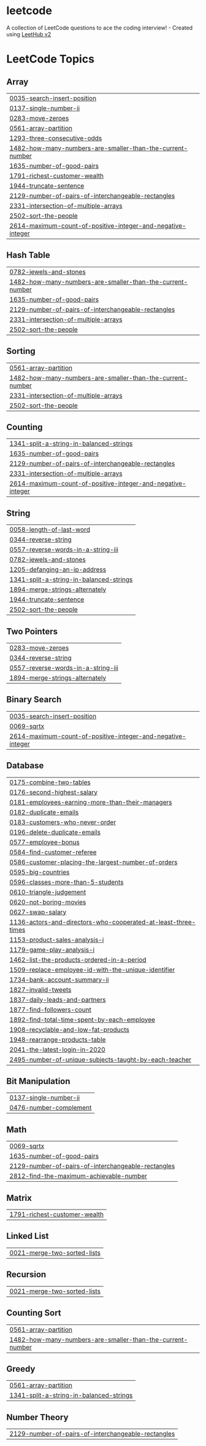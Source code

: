 # leetcode
A collection of LeetCode questions to ace the coding interview! - Created using [LeetHub v2](https://github.com/arunbhardwaj/LeetHub-2.0)

<!---LeetCode Topics Start-->
# LeetCode Topics
## Array
|  |
| ------- |
| [0035-search-insert-position](https://github.com/Afthashkhalid/leetcode/tree/master/0035-search-insert-position) |
| [0137-single-number-ii](https://github.com/Afthashkhalid/leetcode/tree/master/0137-single-number-ii) |
| [0283-move-zeroes](https://github.com/Afthashkhalid/leetcode/tree/master/0283-move-zeroes) |
| [0561-array-partition](https://github.com/Afthashkhalid/leetcode/tree/master/0561-array-partition) |
| [1293-three-consecutive-odds](https://github.com/Afthashkhalid/leetcode/tree/master/1293-three-consecutive-odds) |
| [1482-how-many-numbers-are-smaller-than-the-current-number](https://github.com/Afthashkhalid/leetcode/tree/master/1482-how-many-numbers-are-smaller-than-the-current-number) |
| [1635-number-of-good-pairs](https://github.com/Afthashkhalid/leetcode/tree/master/1635-number-of-good-pairs) |
| [1791-richest-customer-wealth](https://github.com/Afthashkhalid/leetcode/tree/master/1791-richest-customer-wealth) |
| [1944-truncate-sentence](https://github.com/Afthashkhalid/leetcode/tree/master/1944-truncate-sentence) |
| [2129-number-of-pairs-of-interchangeable-rectangles](https://github.com/Afthashkhalid/leetcode/tree/master/2129-number-of-pairs-of-interchangeable-rectangles) |
| [2331-intersection-of-multiple-arrays](https://github.com/Afthashkhalid/leetcode/tree/master/2331-intersection-of-multiple-arrays) |
| [2502-sort-the-people](https://github.com/Afthashkhalid/leetcode/tree/master/2502-sort-the-people) |
| [2614-maximum-count-of-positive-integer-and-negative-integer](https://github.com/Afthashkhalid/leetcode/tree/master/2614-maximum-count-of-positive-integer-and-negative-integer) |
## Hash Table
|  |
| ------- |
| [0782-jewels-and-stones](https://github.com/Afthashkhalid/leetcode/tree/master/0782-jewels-and-stones) |
| [1482-how-many-numbers-are-smaller-than-the-current-number](https://github.com/Afthashkhalid/leetcode/tree/master/1482-how-many-numbers-are-smaller-than-the-current-number) |
| [1635-number-of-good-pairs](https://github.com/Afthashkhalid/leetcode/tree/master/1635-number-of-good-pairs) |
| [2129-number-of-pairs-of-interchangeable-rectangles](https://github.com/Afthashkhalid/leetcode/tree/master/2129-number-of-pairs-of-interchangeable-rectangles) |
| [2331-intersection-of-multiple-arrays](https://github.com/Afthashkhalid/leetcode/tree/master/2331-intersection-of-multiple-arrays) |
| [2502-sort-the-people](https://github.com/Afthashkhalid/leetcode/tree/master/2502-sort-the-people) |
## Sorting
|  |
| ------- |
| [0561-array-partition](https://github.com/Afthashkhalid/leetcode/tree/master/0561-array-partition) |
| [1482-how-many-numbers-are-smaller-than-the-current-number](https://github.com/Afthashkhalid/leetcode/tree/master/1482-how-many-numbers-are-smaller-than-the-current-number) |
| [2331-intersection-of-multiple-arrays](https://github.com/Afthashkhalid/leetcode/tree/master/2331-intersection-of-multiple-arrays) |
| [2502-sort-the-people](https://github.com/Afthashkhalid/leetcode/tree/master/2502-sort-the-people) |
## Counting
|  |
| ------- |
| [1341-split-a-string-in-balanced-strings](https://github.com/Afthashkhalid/leetcode/tree/master/1341-split-a-string-in-balanced-strings) |
| [1635-number-of-good-pairs](https://github.com/Afthashkhalid/leetcode/tree/master/1635-number-of-good-pairs) |
| [2129-number-of-pairs-of-interchangeable-rectangles](https://github.com/Afthashkhalid/leetcode/tree/master/2129-number-of-pairs-of-interchangeable-rectangles) |
| [2331-intersection-of-multiple-arrays](https://github.com/Afthashkhalid/leetcode/tree/master/2331-intersection-of-multiple-arrays) |
| [2614-maximum-count-of-positive-integer-and-negative-integer](https://github.com/Afthashkhalid/leetcode/tree/master/2614-maximum-count-of-positive-integer-and-negative-integer) |
## String
|  |
| ------- |
| [0058-length-of-last-word](https://github.com/Afthashkhalid/leetcode/tree/master/0058-length-of-last-word) |
| [0344-reverse-string](https://github.com/Afthashkhalid/leetcode/tree/master/0344-reverse-string) |
| [0557-reverse-words-in-a-string-iii](https://github.com/Afthashkhalid/leetcode/tree/master/0557-reverse-words-in-a-string-iii) |
| [0782-jewels-and-stones](https://github.com/Afthashkhalid/leetcode/tree/master/0782-jewels-and-stones) |
| [1205-defanging-an-ip-address](https://github.com/Afthashkhalid/leetcode/tree/master/1205-defanging-an-ip-address) |
| [1341-split-a-string-in-balanced-strings](https://github.com/Afthashkhalid/leetcode/tree/master/1341-split-a-string-in-balanced-strings) |
| [1894-merge-strings-alternately](https://github.com/Afthashkhalid/leetcode/tree/master/1894-merge-strings-alternately) |
| [1944-truncate-sentence](https://github.com/Afthashkhalid/leetcode/tree/master/1944-truncate-sentence) |
| [2502-sort-the-people](https://github.com/Afthashkhalid/leetcode/tree/master/2502-sort-the-people) |
## Two Pointers
|  |
| ------- |
| [0283-move-zeroes](https://github.com/Afthashkhalid/leetcode/tree/master/0283-move-zeroes) |
| [0344-reverse-string](https://github.com/Afthashkhalid/leetcode/tree/master/0344-reverse-string) |
| [0557-reverse-words-in-a-string-iii](https://github.com/Afthashkhalid/leetcode/tree/master/0557-reverse-words-in-a-string-iii) |
| [1894-merge-strings-alternately](https://github.com/Afthashkhalid/leetcode/tree/master/1894-merge-strings-alternately) |
## Binary Search
|  |
| ------- |
| [0035-search-insert-position](https://github.com/Afthashkhalid/leetcode/tree/master/0035-search-insert-position) |
| [0069-sqrtx](https://github.com/Afthashkhalid/leetcode/tree/master/0069-sqrtx) |
| [2614-maximum-count-of-positive-integer-and-negative-integer](https://github.com/Afthashkhalid/leetcode/tree/master/2614-maximum-count-of-positive-integer-and-negative-integer) |
## Database
|  |
| ------- |
| [0175-combine-two-tables](https://github.com/Afthashkhalid/leetcode/tree/master/0175-combine-two-tables) |
| [0176-second-highest-salary](https://github.com/Afthashkhalid/leetcode/tree/master/0176-second-highest-salary) |
| [0181-employees-earning-more-than-their-managers](https://github.com/Afthashkhalid/leetcode/tree/master/0181-employees-earning-more-than-their-managers) |
| [0182-duplicate-emails](https://github.com/Afthashkhalid/leetcode/tree/master/0182-duplicate-emails) |
| [0183-customers-who-never-order](https://github.com/Afthashkhalid/leetcode/tree/master/0183-customers-who-never-order) |
| [0196-delete-duplicate-emails](https://github.com/Afthashkhalid/leetcode/tree/master/0196-delete-duplicate-emails) |
| [0577-employee-bonus](https://github.com/Afthashkhalid/leetcode/tree/master/0577-employee-bonus) |
| [0584-find-customer-referee](https://github.com/Afthashkhalid/leetcode/tree/master/0584-find-customer-referee) |
| [0586-customer-placing-the-largest-number-of-orders](https://github.com/Afthashkhalid/leetcode/tree/master/0586-customer-placing-the-largest-number-of-orders) |
| [0595-big-countries](https://github.com/Afthashkhalid/leetcode/tree/master/0595-big-countries) |
| [0596-classes-more-than-5-students](https://github.com/Afthashkhalid/leetcode/tree/master/0596-classes-more-than-5-students) |
| [0610-triangle-judgement](https://github.com/Afthashkhalid/leetcode/tree/master/0610-triangle-judgement) |
| [0620-not-boring-movies](https://github.com/Afthashkhalid/leetcode/tree/master/0620-not-boring-movies) |
| [0627-swap-salary](https://github.com/Afthashkhalid/leetcode/tree/master/0627-swap-salary) |
| [1136-actors-and-directors-who-cooperated-at-least-three-times](https://github.com/Afthashkhalid/leetcode/tree/master/1136-actors-and-directors-who-cooperated-at-least-three-times) |
| [1153-product-sales-analysis-i](https://github.com/Afthashkhalid/leetcode/tree/master/1153-product-sales-analysis-i) |
| [1179-game-play-analysis-i](https://github.com/Afthashkhalid/leetcode/tree/master/1179-game-play-analysis-i) |
| [1462-list-the-products-ordered-in-a-period](https://github.com/Afthashkhalid/leetcode/tree/master/1462-list-the-products-ordered-in-a-period) |
| [1509-replace-employee-id-with-the-unique-identifier](https://github.com/Afthashkhalid/leetcode/tree/master/1509-replace-employee-id-with-the-unique-identifier) |
| [1734-bank-account-summary-ii](https://github.com/Afthashkhalid/leetcode/tree/master/1734-bank-account-summary-ii) |
| [1827-invalid-tweets](https://github.com/Afthashkhalid/leetcode/tree/master/1827-invalid-tweets) |
| [1837-daily-leads-and-partners](https://github.com/Afthashkhalid/leetcode/tree/master/1837-daily-leads-and-partners) |
| [1877-find-followers-count](https://github.com/Afthashkhalid/leetcode/tree/master/1877-find-followers-count) |
| [1892-find-total-time-spent-by-each-employee](https://github.com/Afthashkhalid/leetcode/tree/master/1892-find-total-time-spent-by-each-employee) |
| [1908-recyclable-and-low-fat-products](https://github.com/Afthashkhalid/leetcode/tree/master/1908-recyclable-and-low-fat-products) |
| [1948-rearrange-products-table](https://github.com/Afthashkhalid/leetcode/tree/master/1948-rearrange-products-table) |
| [2041-the-latest-login-in-2020](https://github.com/Afthashkhalid/leetcode/tree/master/2041-the-latest-login-in-2020) |
| [2495-number-of-unique-subjects-taught-by-each-teacher](https://github.com/Afthashkhalid/leetcode/tree/master/2495-number-of-unique-subjects-taught-by-each-teacher) |
## Bit Manipulation
|  |
| ------- |
| [0137-single-number-ii](https://github.com/Afthashkhalid/leetcode/tree/master/0137-single-number-ii) |
| [0476-number-complement](https://github.com/Afthashkhalid/leetcode/tree/master/0476-number-complement) |
## Math
|  |
| ------- |
| [0069-sqrtx](https://github.com/Afthashkhalid/leetcode/tree/master/0069-sqrtx) |
| [1635-number-of-good-pairs](https://github.com/Afthashkhalid/leetcode/tree/master/1635-number-of-good-pairs) |
| [2129-number-of-pairs-of-interchangeable-rectangles](https://github.com/Afthashkhalid/leetcode/tree/master/2129-number-of-pairs-of-interchangeable-rectangles) |
| [2812-find-the-maximum-achievable-number](https://github.com/Afthashkhalid/leetcode/tree/master/2812-find-the-maximum-achievable-number) |
## Matrix
|  |
| ------- |
| [1791-richest-customer-wealth](https://github.com/Afthashkhalid/leetcode/tree/master/1791-richest-customer-wealth) |
## Linked List
|  |
| ------- |
| [0021-merge-two-sorted-lists](https://github.com/Afthashkhalid/leetcode/tree/master/0021-merge-two-sorted-lists) |
## Recursion
|  |
| ------- |
| [0021-merge-two-sorted-lists](https://github.com/Afthashkhalid/leetcode/tree/master/0021-merge-two-sorted-lists) |
## Counting Sort
|  |
| ------- |
| [0561-array-partition](https://github.com/Afthashkhalid/leetcode/tree/master/0561-array-partition) |
| [1482-how-many-numbers-are-smaller-than-the-current-number](https://github.com/Afthashkhalid/leetcode/tree/master/1482-how-many-numbers-are-smaller-than-the-current-number) |
## Greedy
|  |
| ------- |
| [0561-array-partition](https://github.com/Afthashkhalid/leetcode/tree/master/0561-array-partition) |
| [1341-split-a-string-in-balanced-strings](https://github.com/Afthashkhalid/leetcode/tree/master/1341-split-a-string-in-balanced-strings) |
## Number Theory
|  |
| ------- |
| [2129-number-of-pairs-of-interchangeable-rectangles](https://github.com/Afthashkhalid/leetcode/tree/master/2129-number-of-pairs-of-interchangeable-rectangles) |
<!---LeetCode Topics End-->